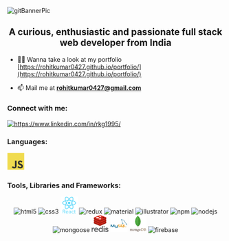 ![gitBannerPic](https://user-images.githubusercontent.com/77038661/126056197-bd70d702-9595-49b3-aea6-bfd97b683402.png)

<h2  align="center">A curious, enthusiastic and passionate full stack web developer from India</h2>

- 👨‍💻 Wanna take a look at my portfolio [https://rohitkumar0427.github.io/portfolio/](https://rohitkumar0427.github.io/portfolio/)

- 📫 Mail me at **rohitkumar0427@gmail.com**

<h3 align="left">Connect with me:</h3>
<p align="left">
<a href="https://www.linkedin.com/in/rkg1995/" target="blank"><img align="center" src="https://raw.githubusercontent.com/rahuldkjain/github-profile-readme-generator/master/src/images/icons/Social/linked-in-alt.svg" alt="https://www.linkedin.com/in/rkg1995/" height="30" width="40" /></a>
</p>

<h3 align="left">Languages: </h3>
<p align="left">
  <img src="https://raw.githubusercontent.com/devicons/devicon/master/icons/javascript/javascript-original.svg" alt="javascript" width="40" height="40"/>
</p>

<h3 align="left">Tools, Libraries and Frameworks: </h3>
<p align="center">  
  
  <img width="40" height="40" src="https://user-images.githubusercontent.com/77038661/126056320-83821049-beec-4f4b-ae1b-cfa2697f6eca.png" alt="html5" margin-right="10"/>
  <img width="40" height="40" src="https://user-images.githubusercontent.com/77038661/126056387-2f04d5ca-4f92-4fd1-b0e7-aa923436afb8.png" alt="css3"  margin-right="10"/>
  <img src="https://raw.githubusercontent.com/devicons/devicon/master/icons/react/react-original-wordmark.svg" alt="react" width="40" height="40" margin-right="10"/>
  <img src="https://user-images.githubusercontent.com/77038661/126056535-6d1b0c69-1d2c-451b-a27b-23de59d01ccb.png" alt="redux" width="40" height="40" margin-right="10" />
  <img src="https://user-images.githubusercontent.com/77038661/126056707-52022a28-3b39-4512-9098-128bfcd2af26.png" alt="material" width="40" height="40"  margin-right="10"/>
  <img src="https://www.vectorlogo.zone/logos/adobe_illustrator/adobe_illustrator-icon.svg" alt="illustrator" width="40" height="40" margin-right="10"/>
  <img src="https://user-images.githubusercontent.com/77038661/126056749-1b8695e2-53f8-4072-baaf-b9aeb5628c4e.png" alt="npm" width="40" height="40" margin-right="10" />
  <img src="https://user-images.githubusercontent.com/77038661/126057456-dd7b1466-9ecb-4a51-b1ae-698300863f8c.png" alt="nodejs" width="60" height="40" margin-right="10" />
  <img src="https://user-images.githubusercontent.com/77038661/126057320-5a351c96-ae79-425b-9237-a1026c8c1440.png" alt="mongoose" width="60" height="40" margin-right="10" />
  <img src="https://raw.githubusercontent.com/devicons/devicon/master/icons/redis/redis-original-wordmark.svg" alt="redis" width="40" height="40" margin-right="10"/>
  <img src="https://raw.githubusercontent.com/devicons/devicon/master/icons/mysql/mysql-original-wordmark.svg" alt="mysql" width="40" height="40" margin-right="10"/>
  <img src="https://raw.githubusercontent.com/devicons/devicon/master/icons/mongodb/mongodb-original-wordmark.svg" alt="mongodb" width="40" height="40" margin-right="10"/>
  <img src="https://www.vectorlogo.zone/logos/firebase/firebase-icon.svg" alt="firebase" width="40" height="40"/>
</p>
